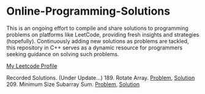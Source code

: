 # Online-Programming-Solutions

This is an ongoing effort to compile and share solutions to programming problems on platforms like LeetCode, providing fresh insights and strategies (hopefully). Continuously adding new solutions as problems are tackled, this repository in C++ serves as a dynamic resource for programmers seeking guidance on solving such problems.

[My Leetcode Profile](https://leetcode.com/abhishekaudupa/)

Recorded Solutions. (Under Update...)
189. Rotate Array. [Problem](https://leetcode.com/problems/rotate-array/description/), [Solution](https://github.com/abhishekaudupa/Online-Programming-Solutions/commit/ccb77cb2ff4b30787110ad4fa71e10f035b7b128)
209. Minimum Size Subarray Sum. [Problem](https://leetcode.com/problems/minimum-size-subarray-sum/description/), [Solution](https://github.com/abhishekaudupa/Online-Programming-Solutions/commit/ccb77cb2ff4b30787110ad4fa71e10f035b7b128)
